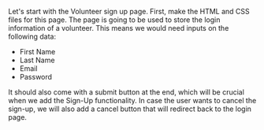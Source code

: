 <!--title={Creating the Volunteer Sign up Page}-->

Let's start with the Volunteer sign up page. First, make the HTML and CSS files for this page. The page is going to be used to store the login information of a volunteer. This means we would need inputs on the following data:

- First Name
- Last Name
- Email
- Password

It should also come with a submit button at the end, which will be crucial when we add the Sign-Up functionality. In case the user wants to cancel the sign-up, we will also add a cancel button that will redirect back to the login page.

